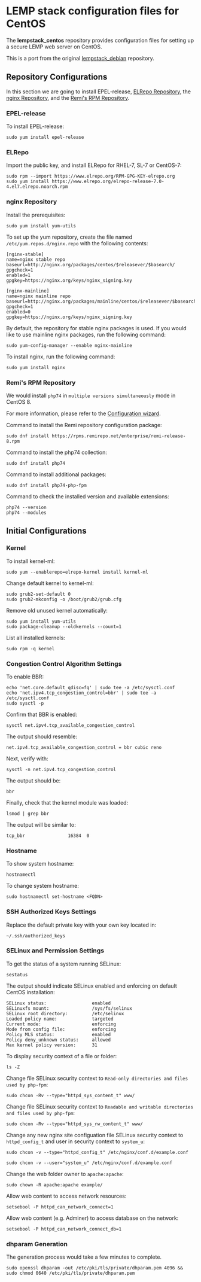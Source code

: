 # LEMP stack configuration files for CentOS

The **lempstack_centos** repository provides configuration files for setting up a secure LEMP web server on CentOS.

This is a port from the original [lempstack_debian](https://github.com/dommyet/lempstack_debian) repository.

## Repository Configurations

In this section we are going to install EPEL-release, [ELRepo Repository](http://elrepo.org/tiki/tiki-index.php), the [nginx Repository](http://nginx.org/en/linux_packages.html#RHEL-CentOS), and the [Remi's RPM Repository](https://rpms.remirepo.net/).

### EPEL-release

To install EPEL-release:

```
sudo yum install epel-release
```

### ELRepo

Import the public key, and install ELRepo for RHEL-7, SL-7 or CentOS-7:

```
sudo rpm --import https://www.elrepo.org/RPM-GPG-KEY-elrepo.org
sudo yum install https://www.elrepo.org/elrepo-release-7.0-4.el7.elrepo.noarch.rpm
```

### nginx Repository

Install the prerequisites:

```
sudo yum install yum-utils
```

To set up the yum repository, create the file named  `/etc/yum.repos.d/nginx.repo` with the following contents:

```
[nginx-stable]
name=nginx stable repo
baseurl=http://nginx.org/packages/centos/$releasever/$basearch/
gpgcheck=1
enabled=1
gpgkey=https://nginx.org/keys/nginx_signing.key

[nginx-mainline]
name=nginx mainline repo
baseurl=http://nginx.org/packages/mainline/centos/$releasever/$basearch/
gpgcheck=1
enabled=0
gpgkey=https://nginx.org/keys/nginx_signing.key
```

By default, the repository for stable nginx packages is used. If you would like to use mainline nginx packages, run the following command:

```
sudo yum-config-manager --enable nginx-mainline
```

To install nginx, run the following command:

```
sudo yum install nginx
```

### Remi's RPM Repository

We would install  `php74` in  `multiple versions simultaneously` mode in CentOS 8.

For more information, please refer to the [Configuration wizard](https://rpms.remirepo.net/wizard/).

Command to install the Remi repository configuration package:

```
sudo dnf install https://rpms.remirepo.net/enterprise/remi-release-8.rpm
```

Command to install the php74 collection:

```
sudo dnf install php74
```

Command to install additional packages:

```
sudo dnf install php74-php-fpm
```

Command to check the installed version and available extensions:

```
php74 --version
php74 --modules
```

## Initial Configurations

### Kernel

To install kernel-ml:

```
sudo yum --enablerepo=elrepo-kernel install kernel-ml
```

Change default kernel to kernel-ml:

```
sudo grub2-set-default 0
sudo grub2-mkconfig -o /boot/grub2/grub.cfg
```

Remove old unused kernel automatically:

```
sudo yum install yum-utils
sudo package-cleanup --oldkernels --count=1
```

List all installed kernels:

```
sudo rpm -q kernel
```

### Congestion Control Algorithm Settings

To enable BBR:

```
echo 'net.core.default_qdisc=fq' | sudo tee -a /etc/sysctl.conf
echo 'net.ipv4.tcp_congestion_control=bbr' | sudo tee -a /etc/sysctl.conf
sudo sysctl -p
```

Confirm that BBR is enabled:

```
sysctl net.ipv4.tcp_available_congestion_control
```

The output should resemble:

```
net.ipv4.tcp_available_congestion_control = bbr cubic reno
```

Next, verify with:

```
sysctl -n net.ipv4.tcp_congestion_control
```

The output should be:

```
bbr
```

Finally, check that the kernel module was loaded:

```
lsmod | grep bbr
```

The output will be similar to:

```
tcp_bbr                16384  0
```

### Hostname

To show system hostname:

```
hostnamectl
```

To change system hostname:

```
sudo hostnamectl set-hostname <FQDN>
```

### SSH Authorized Keys Settings

Replace the default private key with your own key located in:

```
~/.ssh/authorized_keys
```

### SELinux and Permission Settings

To get the status of a system running SELinux:

```
sestatus
```

The output should indicate SELinux enabled and enforcing on default CentOS installation:

```
SELinux status:                 enabled
SELinuxfs mount:                /sys/fs/selinux
SELinux root directory:         /etc/selinux
Loaded policy name:             targeted
Current mode:                   enforcing
Mode from config file:          enforcing
Policy MLS status:              enabled
Policy deny_unknown status:     allowed
Max kernel policy version:      31
```

To display security context of a file or folder:

```
ls -Z
```

Change file SELinux security context to  `Read-only directories and files used by php-fpm`:

```
sudo chcon -Rv --type="httpd_sys_content_t" www/
```

Change file SELinux security context to  `Readable and writable directories and files used by php-fpm`:

```
sudo chcon -Rv --type="httpd_sys_rw_content_t" www/
```

Change any new nginx site configuation file SELinux security context to  `httpd_config_t` and user in security context to  `system_u`:

```
sudo chcon -v --type="httpd_config_t" /etc/nginx/conf.d/example.conf
```

```
sudo chcon -v --user="system_u" /etc/nginx/conf.d/example.conf
```

Change the web folder owner to  `apache:apache`:

```
sudo chown -R apache:apache example/
```

Allow web content to access network resources:

```
setsebool -P httpd_can_network_connect=1
```

Allow web content (e.g. Adminer) to access database on the network:

```
setsebool -P httpd_can_network_connect_db=1
```

### dhparam Generation

The generation process would take a few minutes to complete.

```
sudo openssl dhparam -out /etc/pki/tls/private/dhparam.pem 4096 && sudo chmod 0640 /etc/pki/tls/private/dhparam.pem
```
